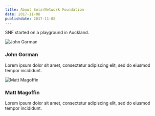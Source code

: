 ```yaml
---
title: About SolarNetwork Foundation
date: 2017-11-08
publishdate: 2017-11-08
---
```

SNF started on a playground in Auckland.

<div uk-grid>
    <div class="uk-width-1-4@s">
        <img src="/img/about/matt.png" alt="John Gorman" class="uk-border-circle">
    </div>
    <div class="uk-width-expand@s">
        <h3 class="uk-title">John Gorman</h3>
        <p>Lorem ipsum dolor sit amet, consectetur adipiscing elit, sed do eiusmod tempor incididunt.</p>
    </div>
</div>

<div uk-grid>
    <div class="uk-width-1-4@s">
        <img src="/img/about/matt.png" alt="Matt Magoffin" class="uk-border-circle">
    </div>
    <div class="uk-width-expand@s">
        <h3 class="uk-title">Matt Magoffin</h3>
        <p>Lorem ipsum dolor sit amet, consectetur adipiscing elit, sed do eiusmod tempor incididunt.</p>
    </div>
</div>
